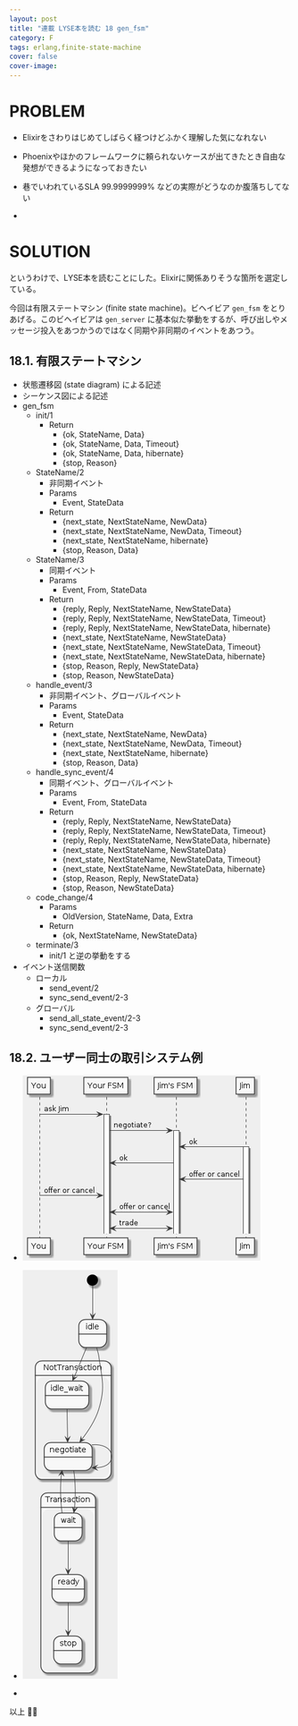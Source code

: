 ```yaml
---
layout: post
title: "連載 LYSE本を読む 18 gen_fsm"
category: F
tags: erlang,finite-state-machine
cover: false
cover-image:
---
```


# PROBLEM
- Elixirをさわりはじめてしばらく経つけどふかく理解した気になれない
- Phoenixやほかのフレームワークに頼られないケースが出てきたとき自由な発想ができるようになっておきたい
- 巷でいわれているSLA 99.9999999% などの実際がどうなのか腹落ちしてない

-

# SOLUTION
というわけで、LYSE本を読むことにした。Elixirに関係ありそうな箇所を選定している。

今回は有限ステートマシン (finite state machine)。ビヘイビア `gen_fsm` をとりあげる。このビヘイビアは `gen_server` に基本似た挙動をするが、呼び出しやメッセージ投入をあつかうのではなく同期や非同期のイベントをあつう。

## 18.1. 有限ステートマシン
- 状態遷移図 (state diagram) による記述
- シーケンス図による記述
- gen_fsm
    - init/1
        - Return
            - {ok, StateName, Data}
            - {ok, StateName, Data, Timeout}
            - {ok, StateName, Data, hibernate}
            - {stop, Reason}
    - StateName/2
        - 非同期イベント
        - Params
            - Event, StateData
        - Return
            - {next_state, NextStateName, NewData}
            - {next_state, NextStateName, NewData, Timeout}
            - {next_state, NextStateName, hibernate}
            - {stop, Reason, Data}
    - StateName/3
        - 同期イベント
        - Params
            - Event, From, StateData
        - Return
            - {reply, Reply, NextStateName, NewStateData}
            - {reply, Reply, NextStateName, NewStateData, Timeout}
            - {reply, Reply, NextStateName, NewStateData, hibernate}
            - {next_state, NextStateName, NewStateData}
            - {next_state, NextStateName, NewStateData, Timeout}
            - {next_state, NextStateName, NewStateData, hibernate}
            - {stop, Reason, Reply, NewStateData}
            - {stop, Reason, NewStateData}
    - handle_event/3
        - 非同期イベント、グローバルイベント
        - Params
            - Event, StateData
        - Return
            - {next_state, NextStateName, NewData}
            - {next_state, NextStateName, NewData, Timeout}
            - {next_state, NextStateName, hibernate}
            - {stop, Reason, Data}
    - handle_sync_event/4
        - 同期イベント、グローバルイベント
        - Params
            - Event, From, StateData
        - Return
            - {reply, Reply, NextStateName, NewStateData}
            - {reply, Reply, NextStateName, NewStateData, Timeout}
            - {reply, Reply, NextStateName, NewStateData, hibernate}
            - {next_state, NextStateName, NewStateData}
            - {next_state, NextStateName, NewStateData, Timeout}
            - {next_state, NextStateName, NewStateData, hibernate}
            - {stop, Reason, Reply, NewStateData}
            - {stop, Reason, NewStateData}
    - code_change/4
        - Params
            - OldVersion, StateName, Data, Extra
        - Return
            - {ok, NextStateName, NewStateData}
    - terminate/3
        - init/1 と逆の挙動をする
- イベント送信関数
    - ローカル
        - send_event/2
        - sync_send_event/2-3
    - グローバル
        - send_all_state_event/2-3
        - sync_send_event/2-3

## 18.2. ユーザー同士の取引システム例
- ![plantuml](/uml/2017-07-30.png)
- ![plantuml_2](/uml/2017-07-30_2.png)

-

以上 :construction_worker::droplet:
